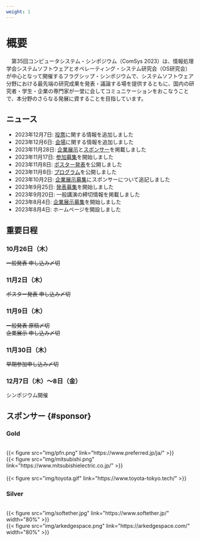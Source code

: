 ```yaml
---
weight: 1
---
```

# 概要

　第35回コンピュータシステム・シンポジウム（ComSys 2023）は、情報処理学会システムソフトウェアとオペレーティング・システム研究会（OS研究会）が中心となって開催するフラグシップ・シンポジウムで、システムソフトウェア分野における最先端の研究成果を発表・議論する場を提供するともに、国内の研究者・学生・企業の専門家が一堂に会してコミュニケーションをおこなうことで、本分野のさらなる発展に資することを目指しています。

## ニュース

- 2023年12月7日: [投票](#vote)に関する情報を追加しました
- 2023年12月6日: [会場](#venue)に関する情報を追加しました
- 2023年11月28日: [企業展示](#exhibition)と[スポンサー](#sponsor)を掲載しました
- 2023年11月17日: [参加募集](#regist)を開始しました
- 2023年11月8日: [ポスター発表](#poster)を公開しました
- 2023年11月8日: [プログラム](#program)を公開しました
- 2023年10月2日: [企業展示募集](#cfex)にスポンサーについて追記しました
- 2023年9月25日: [発表募集](#cfp)を開始しました
- 2023年9月20日: 一般講演の締切情報を掲載しました
- 2023年8月4日: [企業展示募集](#cfex)を開始しました
- 2023年8月4日: ホームページを開設しました

## 重要日程

<div class="row">
<div class="col-md-6">
<h3><i class="fa-solid fa-calendar-days"></i> 10月26日（木）</h3>
<s>一般発表 申し込み〆切</s>
</div>

<div class="col-md-6">
<h3><i class="fa-solid fa-calendar-days"></i> 11月2日（木）</h3>
<s>ポスター発表 申し込み〆切</s>
</div>

<div class="col-md-6">
<h3><i class="fa-solid fa-calendar-days"></i> 11月9日（木）</h3>
<s>一般発表 原稿〆切<br>
企業展示 申し込み〆切</s>
</div>

<div class="col-md-6">
<h3><i class="fa-solid fa-calendar-days"></i> 11月30日（木）</h3>
<s>早期参加申し込み〆切</s>
</div>

<div class="col-md-6">
<h3><i class="fa-solid fa-calendar-days"></i> 12月7日（木）〜8日（金）</h3>
シンポジウム開催
</div>
</div>


## スポンサー {#sponsor}

### Gold

<br>
<div class="row">
<div class="col-md">
{{< figure src="img/pfn.png" link="https://www.preferred.jp/ja/" >}}
</div>
<div class="col-md">
{{< figure src="img/mitsubishi.png" link="https://www.mitsubishielectric.co.jp/" >}}
</div>
<div class="col-md">
<br>
{{< figure src="img/toyota.gif" link="https://www.toyota-tokyo.tech/" >}}
</div>
</div>

### Silver

<br>
<div class="row">
<div class="col-md">
</div>
<div class="col-md">
{{< figure src="img/softether.jpg" link="https://www.softether.jp/" width="80%" >}}
</div>
<div class="col-md">
{{< figure src="img/arkedgespace.png" link="https://arkedgespace.com/" width="80%" >}}
</div>
<div class="col-md">
</div>
</div>
